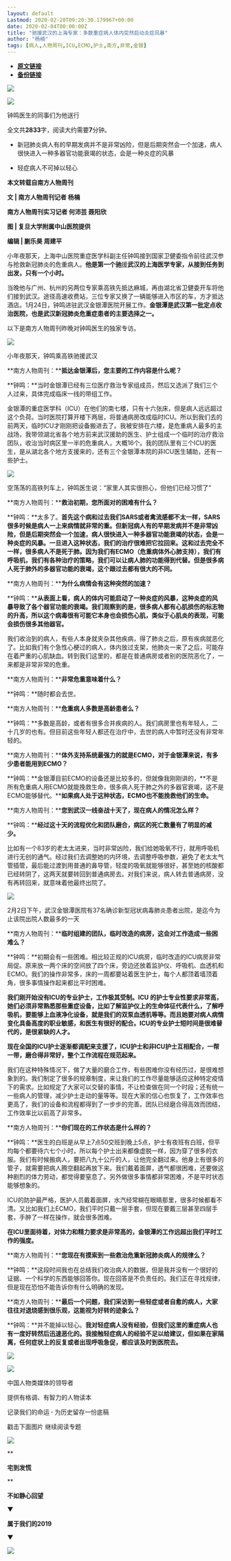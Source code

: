 ```yaml
---
layout: default
Lastmod: 2020-02-28T09:20:30.179967+00:00
date: 2020-02-04T00:00:00Z
title: "驰援武汉的上海专家：多数重症病人体内突然启动炎症风暴"
author: "杨楠"
tags: [病人,人物周刊,ICU,ECMO,护士,南方,非常,金银]
---
```


* [**原文链接**](http://mp.weixin.qq.com/s?__biz=Njk5MTE1&mid=2652403779&idx=1&sn=8c86442fd5be8d5b1e7f982ca4d8e5e2&chksm=33d985c704ae0cd132dabddd2a42e9c431d171ab010c1367a54596783496437b54430e1aa155#rd)
* [**备份链接**](http://archive.ph/s3BDM)


[![](/images/post/8a9380d1c9d44a084a45f1876dbc4564.jpg)](http://nfh5.sualyee.com/v3/idea/7tCGBrb5)

![](/images/post/934e2cdf8bfdebf75dd77b7640e6a599.jpg)

钟鸣医生的同事们为他送行

全文共****2833****字，阅读大约需要**7**分钟。

*   新冠肺炎病人有的早期发病并不是非常凶险，但是后期突然会一个加速，病人很快进入一种多器官功能衰竭的状态，会是一种炎症的风暴
    

*   轻症病人不可掉以轻心
    

**本文转载自南方人物周刊**

**文 | 南方人物周刊记者 杨楠**

**南方人物周刊实习记者 何沛芸 聂阳欣**

**图 | 复旦大学附属中山医院提供**

**编辑 | 蒯乐昊 周建平**

小年夜那天，上海中山医院重症医学科副主任钟鸣接到国家卫健委指令前往武汉参与抢救新冠肺炎的危重病人。**他是第一个驰**援**武汉的上海医学专家，从接到任务到出发，只有一个小时。**

当晚他与广州、杭州的另两位专家乘高铁先抵达麻城，再由湖北省卫健委开车将他们接到武汉。途径高速收费站，三位专家又换了一辆能够进入市区的车，方才抵达酒店。1月24日，钟鸣进驻武汉金银潭医院开展工作。**金银潭是武汉第一批定点收治医院，也是武汉新冠肺炎危重症患者的主要选择之一。**

以下是南方人物周刊昨晚对钟鸣医生的独家专访。

![](/images/post/6fe36f3113dfa470b9bef2f429392c20.jpg)

小年夜那天，钟鸣乘高铁驰援武汉

**南方人物周刊：****抵达金银潭后，您主要的工作内容是什么呢？**

**钟鸣：**当时金银潭已经有三位医疗救治专家组成员，然后又选派了我们三个人过来，具体完成临床一线的带组工作。

金银潭的重症医学科（ICU）在他们的南七楼，只有十六张床，但是病人远远超过这个负荷。当时医院打算开楼下两层，将普通病房改成临时ICU。所以到我们去的前两天，临时ICU才刚刚把设备搬进去了。我被安排在六楼，是危重病人最多的主战场，我带领湖北省各个地方前来武汉援助的医生、护士组成一个临时的治疗救治团队，收治当时病区里一半的危重病人，大概16个。我的团队里有三个ICU的医生，是从湖北各个地方支援来的，还有三个金银潭本院的非ICU医生辅助，还有一些护士。

![](/images/post/1834d22242ad3fd9b78b302a537b416c.jpg)

空荡荡的高铁列车上，钟鸣医生说：“家里人其实很担心，但他们已经习惯了”

**南方人物周刊：****救治初期，您所面对的困难有什么？**

**钟鸣：**太多了。**首先这个病和过去我们SARS或者禽流感都不太一样，SARS很多时候是病人一上来病情就非常的重。但新冠病人有的早期发病并不是非常凶险，但是后期突然会一个加速，病人很快进入一种多器官功能衰竭的状态，会是一种炎症的风暴。**一旦进入这种状态，我们的治疗很难把它拉回来。这和过去完全不一样，很多病人不是死于肺。因为我们有ECMO（危重病体外心肺支持），我们有呼吸机，我们有各种治疗的策略，我们可以让病人肺的功能得到代替。但是**很多病人死于肺外的多器官功能的衰竭，这个跟过去都有很大的不同。**

**南方人物周刊：****为什么病情会有这种突然的加速？**

**钟鸣：****从表面上看，病人的体内可能启动了一种炎症的风暴，这种炎症的风暴导致了各个器官功能的衰竭。我们观察到的是，很多病人都有心肌损伤的标志物的升高，所以这个病毒很有可能它本身也会损伤心肌，类似于心肌炎的表现，可能会损伤很多其他器官。**

我们收治到的病人，有些人本身就夹杂其他疾病，得了肺炎之后，原有疾病就恶化了。比如我们有个急性心梗过的病人，体内放过支架，他肺炎一来了之后，可能存在着严重的心肌缺血。转到我们这里的，都是在普通病房或者别的医院恶化了，一来都是非常非常的危重。

**南方人物周刊：****非常危重意味着什么？**

**钟鸣：**随时都会去世。

**南方人物周刊：****危重病人多数是高龄患者么？**

**钟鸣：**多数是高龄，或者有很多合并疾病的人。我们病房里也有年轻人，二十几岁的也有。但目前这些年轻人都还在治疗中，去世的病人中暂时还没有非常年轻的。

**南方人物周刊：****体外支持系统最强力的就是ECMO，对于金银潭来说，有多少患者能用到ECMO？**

**钟鸣：**金银潭目前ECMO的设备还是比较多的，但就像我刚刚讲的，**不是所有危重病人用ECMO就能挽救生命，很多病人死于肺之外的多器官衰竭，这不是ECMO能够替代。****如果病人处于这种状态，ECMO也不能挽救他们的生命。**

**南方人物周刊：****您到武汉一线奋战十天了，现在病人的情况怎么样？**

**钟鸣：****经过这十天的流程优化和团队磨合，病区的死亡数量有了明显的减少。**

比如有一个83岁的老太太进来，当时非常凶险，我们给她吸氧不行，就用呼吸机进行无创的通气。经过我们去调整她的内环境，去调整呼吸参数，避免了老太太气管插管，最后能过渡到用普通的鼻导管，轻度的吸氧就能够很好，甚至她的核酸都已经转阴了，这两天就要转回到普通病房去。对我们来说，病人转去普通病房，没有再转回来，就意味着他最终出院了。

![](/images/post/262e7009c48d8d2bcc28762b9c701e75.jpg)

2月2日下午，武汉金银潭医院有37名确诊新型冠状病毒肺炎患者出院，是迄今为止该院出院人数最多的一天

**南方人物周刊：****临时组建的团队，临时改造的病房，这会对工作造成一些困难么？**

**钟鸣：**初期会有一些困难。相比较正规的ICU病房，临时改造的ICU病房非常局促。原来放一两个床的空间放了四个床，旁边还放着监护仪、呼吸机、血透机和ECMO。我们的操作非常多，床的一周都要站着医生护士，每个人都顶着墙顶着角，很多事情操作起来都比平时困难。

**我们刚开始没有ICU的专业护士，工作极其受制。**ICU 的护士专业性要求非常高，她们必须非常熟悉那些重症设备，比如了解监护仪上的生命体征代表什么，了解呼吸机，要能够上血液净化设备，就是我们的双泵血透机等等。而且她要对病人病情变化具备高度的职业敏感，和医生有很好的配合**。ICU的专业护士短时间是很难替代的，是很紧缺的人才。**

**现在全国的ICU护士逐渐都调配来支援了，ICU护士和非ICU护士互相配合，一帮一带，磨合得非常好，整个工作流程在规范起来。**

我们在这种特殊情况下，做了大量的磨合工作，有些困难你没有经历过，是很难想象到的。我们制定了很多的规章制度，来让我们的工作尽量能够适应这种特定疫情下的需求。比如规定了大家可以交替的事情，不让检查做在同一个时段；还有统一一些病人的管理，减少护士走动的量等等。现在大家的信心也恢复了，工作效率也更高了，我们的设备和流程都得到了一步步的完善。团队已经磨合得高效而团结，工作效率比以前高了非常多。

**南方人物周刊：****你们现在的工作状态是什么样的？**

**钟鸣：**医生的白班是从早上7点50交班到晚上5点，护士有夜班有白班，但平均每个都要待六七个小时，所以每个护士出来都像虚脱一样，因为穿了很多的衣服。我们有时候搬病人，要把八九十公斤的人，让他完全翻过来。他身上有很多的管子，就需要把病人腾空翻起再放下来。我们戴着面屏，透气都很困难，还要做这种剧烈的体力劳动，都觉得要窒息了。另外做很多事情都非常困难，不是平时状态能够想象的。

ICU的防护最严格，医护人员戴着面屏，水汽经常糊在眼睛那里，很多时候都看不清。又比如我们上ECMO，我们平时只戴一层手套，但现在要戴三层甚至四层手套，手肿了一样在操作，就会很多困难。

**在ICU里面待着，对体力和精力要求是非常高的，金银潭的工作远超出我们平时工作的强度。**

**南方人物周刊：****您现在有摸索到一些救治危重新冠肺炎病人的规律么？**

**钟鸣：**这段时间我也在总结我们收治病人的数据，但是我并没有一个很好的证据、一个科学的东西能够回答你。现在回答是不负责任的。我们正在寻找规律，但是现在恐怕不能告诉你有什么明确的发现。

**南方人物周刊：****最后一个问题，我们采访到一些轻症或者自愈的病人，大家往往对退烧感到很乐观，这能视为好转的迹象么？**

**钟鸣：**并不能掉以轻心。**我对轻症病人没有经验，但我们这里的重症病人也有一度好转然后迅速恶化的。我接触轻症病人的经验不足以给建议，但如果在家隔离，任何症状上的反复或者出现呼吸急促，都应该及时到医院去。**

![](/images/post/653e268ce1264b2c2bbdbddfabd945e9.jpg)

![](/images/post/b460bb0258409ff103426913cfa452c2.jpg)  

中国人物类媒体的领导者  

提供有格调、有智力的人物读本

记录我们的命运 **·** 为历史留存一份底稿

  

  
戳击下面图片 继续阅读专题  

  

[![](/images/post/4c1172650cff0479d61ef672e19bb2d4.jpg)](http://www.infzm.com/content/174984?from=nfzmwx)

  

  

**

**宅到发慌**

**

**不如静心回望**

▼

**属于我们的2019**

▼

[![](/images/post/ed28d9f68d0e6abfc7398ab879a01f33.jpg)](http://nfh5.sualyee.com/v3/idea/as5Yw6L4)

